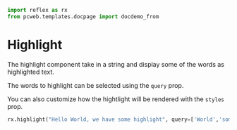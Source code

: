 ```python exec
import reflex as rx
from pcweb.templates.docpage import docdemo_from
```

# Highlight

The highlight component take in a string and display some of the words as highlighted text.

The words to highlight can be selected using the `query` prop.

You can also customize how the hightlight will be rendered with the `styles` prop.

```python demo
rx.highlight("Hello World, we have some highlight", query=['World','some'], styles={ 'px': '2', 'py': '1', 'rounded': 'full', 'bg': 'grey' })
```